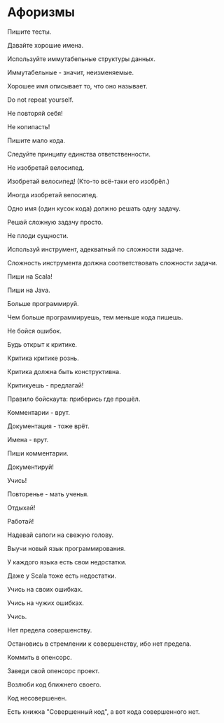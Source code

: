 # Афоризмы

Пишите тесты.

Давайте хорошие имена.

Используйте иммутабельные структуры данных.

Иммутабельные - значит, неизменяемые.

Хорошее имя описывает то, что оно называет.

Do not repeat yourself.

Не повторяй себя!

Не копипасть!

Пишите мало кода.

Следуйте принципу единства ответственности.

Не изобретай велосипед.

Изобретай велосипед! (Кто-то всё-таки его изобрёл.)

Иногда изобретай велосипед.

Одно имя (один кусок кода) должно решать одну задачу.

Решай сложную задачу просто.

Не плоди сущности.

Используй инструмент, адекватный по сложности задаче.

Сложность инструмента должна соответствовать сложности задачи.

Пиши на Scala!

Пиши на Java.

Больше программируй.

Чем больше программируешь, тем меньше кода пишешь.

Не бойся ошибок.

Будь открыт к критике.

Критика критике рознь.

Критика должна быть конструктивна.

Критикуешь - предлагай!

Правило бойскаута: приберись где прошёл.

Комментарии - врут.

Документация - тоже врёт.

Имена - врут.

Пиши комментарии.

Документируй!

Учись!

Повторенье - мать ученья.

Отдыхай!

Работай!

Надевай сапоги на свежую голову.

Выучи новый язык программирования.

У каждого языка есть свои недостатки.

Даже у Scala тоже есть недостатки.

Учись на своих ошибках.

Учись на чужих ошибках.

Учись.

Нет предела совершенству.

Остановись в стремлении к совершенству, ибо нет предела.

Коммить в опенсорс.

Заведи свой опенсорс проект.

Возлюби код ближнего своего.

Код несовершенен.

Есть книжка "Совершенный код", а вот кода совершенного нет.
